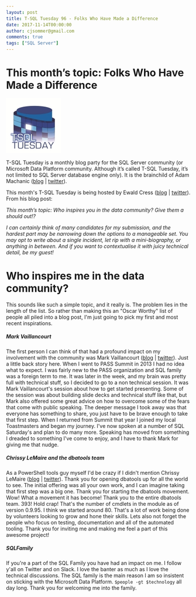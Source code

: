 ```yaml
---
layout: post
title: T-SQL Tuesday 96 - Folks Who Have Made a Difference
date: 2017-11-14T00:00:00
author: cjsommer@gmail.com
comments: true
tags: ["SQL Server"]
---
```

# This month’s topic: Folks Who Have Made a Difference

[img_tsql2sday_logo]: /img/TSQLTuesday.jpg
[url_am_blog]: http://sqlblog.com/blogs/adam_machanic/
[url_am_twitter]: https://twitter.com/AdamMachanic

[url_host_blog]: https://sqlonice.com/tsql-tuesday-96-folks-who-have-made-a-difference/
[url_host_twitter]: https://twitter.com/sqlOnIce

[url_markv_blog]: http://markvsql.com/
[url_markv_twitter]: https://twitter.com/markvsql

[url_cl_blog]: https://dbatools.io/
[url_cl_twitter]: https://twitter.com/cl

![T-SQL Tuesday][img_tsql2sday_logo]

T-SQL Tuesday is a monthly blog party for the SQL Server community (or Microsoft Data Platform community. Although it’s called T-SQL Tuesday, it’s not limited to SQL Server database engine only). It is the brainchild of Adam Machanic ([blog][url_am_blog] &#124; [twitter][url_am_twitter]).

This month's T-SQL Tuesday is being hosted by Ewald Cress ([blog][url_host_blog] &#124; [twitter][url_host_twitter]). From his blog post:

_This month’s topic: Who inspires you in the data community? Give them a should out!?_

_I can certainly think of many candidates for my submission, and the hardest part may be narrowing down the options to a manageable set. You may opt to write about a single incident, let rip with a mini-biography, or anything in between. And if you want to contextualise it with juicy technical detail, be my guest!_

# Who inspires me in the data community?
This sounds like such a simple topic, and it really is. The problem lies in the length of the list. So rather than making this an "Oscar Worthy" list of people all piled into a blog post, I'm just going to pick my first and most recent inspirations. 

##### Mark Vaillancourt
The first person I can think of that had a profound impact on my involvement with the community was Mark Vaillancourt ([blog][url_markv_blog] &#124; [twitter][url_markv_twitter]). Just a little back story here. When I went to PASS Summit in 2013 I had no idea what to expect. I was fairly new to the PASS organization and SQL family was a foreign term to me. It was later in the week, and my brain was pretty full with technical stuff, so I decided to go to a non technical session. It was Mark Vaillancourt's session about how to get started presenting. Some of the session was about building slide decks and technical stuff like that, but Mark also offered some great advice on how to overcome some of the fears that come with public speaking. The deeper message I took away was that everyone has something to share, you just have to be brave enough to take that first step. When I returned from Summit that year I joined my local Toastmasters and began my journey. I've now spoken at a number of SQL Saturday's and plan to do many more. Speaking has moved from something I dreaded to something I've come to enjoy, and I have to thank Mark for giving me that nudge.

##### Chrissy LeMaire and the dbatools team
As a PowerShell tools guy myself I'd be crazy if I didn't mention Chrissy LeMaire ([blog][url_cl_blog] &#124; [twitter][url_cl_twitter]). Thank you for opening dbatools up for all the world to see. The initial offering was all your own work, and I can imagine taking that first step was a big one. Thank you for starting the dbatools movement. Wow! What a movement it has become! Thank you to the entire dbatools team. 393! Hold crap! That's the number of cmdlets in the module as of version 0.9.95. I think we started around 80. That's a lot of work being done by volunteers looking to grow and hone their skills. Lets also not forget the people who focus on testing, documentation and all of the automated tooling. Thank you for inviting me and making me feel a part of this awesome project!

##### SQLFamily
If you're a part of the SQL Family you have had an impact on me. I follow y'all on Twitter and on Slack. I love the banter as much as I love the technical discussions. The SQL family is the main reason I am so insistent on sticking with the Microsoft Data Platform. `$people -gt $technology` all day long. Thank you for welcoming me into the family.
